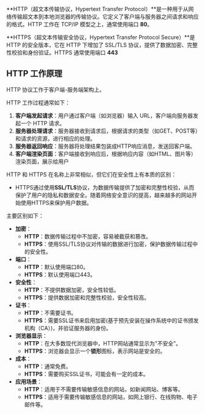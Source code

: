 



**HTTP（超文本传输协议，Hypertext Transfer Protocol）**是一种用于从网络传输超文本到本地浏览器的传输协议。它定义了客户端与服务器之间请求和响应的格式。HTTP 工作在 TCP/IP 模型之上，通常使用端口 **80**。

**HTTPS（超文本传输安全协议，Hypertext Transfer Protocol Secure）**是 HTTP 的安全版本，它在 HTTP 下增加了 SSL/TLS 协议，提供了数据加密、完整性校验和身份验证。HTTPS 通常使用端口 **443**



## HTTP 工作原理

HTTP 协议工作于客户端-服务端架构上。

HTTP 工作过程通常如下：

1. **客户端发起请求**：用户通过客户端（如浏览器）输入 URL，客户端向服务器发起一个 HTTP 请求。
2. **服务器处理请求**：服务器接收到请求后，根据请求的类型（如GET、POST等）和请求的资源，进行相应的处理。
3. **服务器返回响应**：服务器将处理结果包装成HTTP响应消息，发送回客户端。
4. **客户端渲染页面**：客户端接收到响应后，根据响应内容（如HTML、图片等）渲染页面，展示给用户



HTTP 和 HTTPS 在名称上非常相似，但它们在安全性上有本质的区别：

- HTTPS通过使用**SSL/TLS**协议，为数据传输提供了加密和完整性校验，从而保护了用户的隐私和数据安全。随着网络安全意识的提高，越来越多的网站开始使用HTTPS来保护用户数据。



主要区别如下：

- **加密**：
  - **HTTP**：数据传输过程中不加密，容易被截获和篡改。
  - **HTTPS**：使用SSL/TLS协议对传输的数据进行加密，保护数据传输过程中的安全性。
- **端口**：
  - **HTTP**：默认使用端口80。
  - **HTTPS**：默认使用端口443。
- **安全性**：
  - **HTTP**：不提供数据加密，安全性较低。
  - **HTTPS**：提供数据加密和完整性校验，安全性较高。
- **证书**：
  - **HTTP**：不需要证书。
  - **HTTPS**：需要SSL证书来启用加密(基于预先安装在操作系统中的证书颁发机构（CA）)，并验证服务器的身份。
- **浏览器显示**：
  - **HTTP**：在大多数现代浏览器中，HTTP网站通常显示为"不安全"。
  - **HTTPS**：浏览器会显示一个**锁形**图标，表示网站是安全的。
- **成本**：
  - **HTTP**：通常免费。
  - **HTTPS**：需要购买SSL证书，可能会有一定的成本。
- **应用场景**：
  - **HTTP**：适用于不需要传输敏感信息的网站，如新闻网站、博客等。
  - **HTTPS**：适用于需要传输敏感信息的网站，如网上银行、在线购物、电子邮件等。


